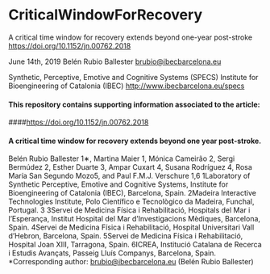 # CriticalWindowForRecovery
A critical time window for recovery extends beyond one-year post-stroke
https://doi.org/10.1152/jn.00762.2018


June 14th, 2019
Belén Rubio Ballester
brubio@ibecbarcelona.eu

Synthetic, Perceptive, Emotive and Cognitive Systems (SPECS)
Institute for Bioengineering of Catalonia (IBEC)
http://www.ibecbarcelona.eu/specs


#### This repository contains supporting information associated to the article: 

####https://doi.org/10.1152/jn.00762.2018
#### A critical time window for recovery extends beyond one year post-stroke.

Belén Rubio Ballester 1∗, Martina Maier 1, Mónica Cameirão 2, Sergi Bermúdez 2, Esther Duarte 3, Ampar Cuxart 4, Susana Rodríguez 4, Rosa María San Segundo Mozo5, and Paul F.M.J. Verschure 1,6
1Laboratory of Synthetic Perceptive, Emotive and Cognitive Systems, Institute for Bioengineering of Catalonia (IBEC), Barcelona, Spain.
2Madeira Interactive Technologies Institute, Polo Científico e Tecnològico da Madeira, Funchal, Portugal.
3
3Servei de Medicina Física i Rehabilitació, Hospitals del Mar i l’Esperança, Institut Hospital del Mar d’Investigacions Mèdiques, Barcelona, Spain.
4Servei de Medicina Física i Rehabilitació, Hospital Universitari Vall d’Hebron, Barcelona, Spain.
5Servei de Medicina Física i Rehabilitació, Hospital Joan XIII, Tarragona, Spain. 6ICREA, Institució Catalana de Recerca i Estudis Avançats, Passeig Lluís Companys, Barcelona, Spain.
*Corresponding author: brubio@ibecbarcelona.eu (Belén Rubio Ballester)



